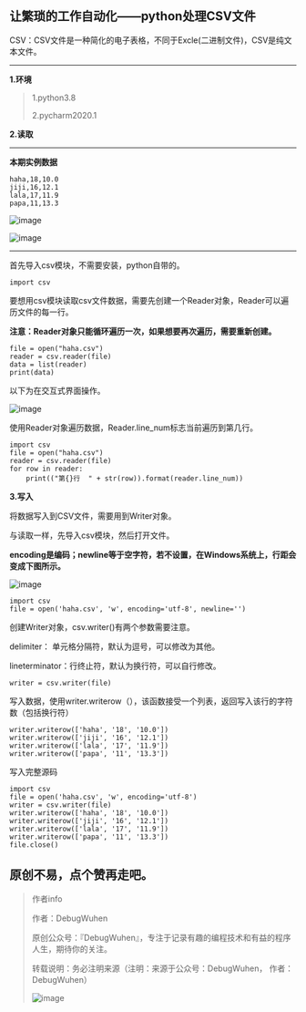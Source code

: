 
## 让繁琐的工作自动化——python处理CSV文件

CSV：CSV文件是一种简化的电子表格，不同于Excle(二进制文件)，CSV是纯文本文件。

****



**1.环境**

>1.python3.8
>
>2.pycharm2020.1

**2.读取**

****
**本期实例数据**
```
haha,18,10.0
jiji,16,12.1
lala,17,11.9
papa,11,13.3

```

![image](https://user-images.githubusercontent.com/48900845/112762127-bb4abf00-9030-11eb-9720-275c57179ad9.png)

![image](https://user-images.githubusercontent.com/48900845/112762129-bf76dc80-9030-11eb-9ac9-76ee5b99ab5b.png)

****



首先导入csv模块，不需要安装，python自带的。
```
import csv
```
要想用csv模块读取csv文件数据，需要先创建一个Reader对象，Reader可以遍历文件的每一行。

**注意：Reader对象只能循环遍历一次，如果想要再次遍历，需要重新创建。**

```
file = open("haha.csv")
reader = csv.reader(file)
data = list(reader)
print(data)
```
以下为在交互式界面操作。

![image](https://user-images.githubusercontent.com/48900845/112762140-c867ae00-9030-11eb-9532-6a095423bf3c.png)


使用Reader对象遍历数据，Reader.line_num标志当前遍历到第几行。
```
import csv
file = open("haha.csv")
reader = csv.reader(file)
for row in reader:
    print(("第{}行  " + str(row)).format(reader.line_num))
```

**3.写入**

将数据写入到CSV文件，需要用到Writer对象。

与读取一样，先导入csv模块，然后打开文件。

**encoding是编码；newline等于空字符，若不设置，在Windows系统上，行距会变成下图所示。**

![image](https://user-images.githubusercontent.com/48900845/112762172-e503e600-9030-11eb-90f8-266b1ecbf2ba.png)

```
import csv
file = open('haha.csv', 'w', encoding='utf-8', newline='')
```
创建Writer对象，csv.writer()有两个参数需要注意。

delimiter： 单元格分隔符，默认为逗号，可以修改为其他。

lineterminator：行终止符，默认为换行符，可以自行修改。
```
writer = csv.writer(file)
```

写入数据，使用writer.writerow（），该函数接受一个列表，返回写入该行的字符数（包括换行符）
```
writer.writerow(['haha', '18', '10.0'])
writer.writerow(['jiji', '16', '12.1'])
writer.writerow(['lala', '17', '11.9'])
writer.writerow(['papa', '11', '13.3'])
```

写入完整源码
```
import csv
file = open('haha.csv', 'w', encoding='utf-8')
writer = csv.writer(file)
writer.writerow(['haha', '18', '10.0'])
writer.writerow(['jiji', '16', '12.1'])
writer.writerow(['lala', '17', '11.9'])
writer.writerow(['papa', '11', '13.3'])
file.close()
```
## 原创不易，点个赞再走吧。



>作者info
>
>作者：DebugWuhen
>
>原创公众号：『DebugWuhen』，专注于记录有趣的编程技术和有益的程序人生，期待你的关注。
>
>转载说明：务必注明来源（注明：来源于公众号：DebugWuhen， 作者：DebugWuhen）
>
>![image](https://user-images.githubusercontent.com/48900845/112752163-3b0e6480-9004-11eb-899d-66ddef749c2b.png)
